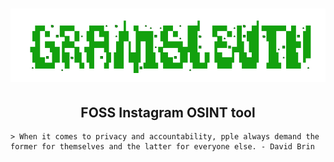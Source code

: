 






<div align="center">

# ![logo](/Assets/Logo.png "Logo.png")

## FOSS Instagram OSINT tool

</div>

```
> When it comes to privacy and accountability, pple always demand the former for themselves and the latter for everyone else. - David Brin
```